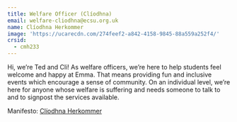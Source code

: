 ```yaml
---
title: Welfare Officer (Clíodhna)
email: welfare-cliodhna@ecsu.org.uk
name: Clíodhna Herkommer
image: 'https://ucarecdn.com/274feef2-a842-4158-9845-88a559a252f4/'
crsid:
  - cmh233
---
```

Hi, we’re Ted and Cli! As welfare officers, we’re here to help students feel welcome and happy at Emma. That means providing fun and inclusive events which encourage a sense of community. On an individual level, we’re here for anyone whose welfare is suffering and needs someone to talk to and to signpost the services available.

Manifesto: [Clíodhna Herkommer](https://drive.google.com/file/d/1aITHSGqvydYquHBuk48Oi0-_YEk8E1SS/view?usp=sharing)